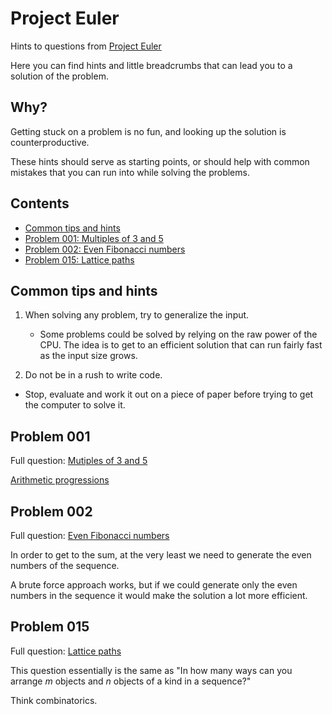 # Project Euler

Hints to questions from [Project Euler](https://projecteuler.net/)

Here you can find hints and little breadcrumbs that can lead you to a solution of the problem.

## Why?
Getting stuck on a problem is no fun, and looking up the solution is counterproductive.

These hints should serve as starting points, or should help with common mistakes that you can run into while solving the problems.

## Contents
* [Common tips and hints](#common-tips-and-hints)
* [Problem 001: Multiples of 3 and 5](#problem-001)
* [Problem 002: Even Fibonacci numbers](#problem-002)
* [Problem 015: Lattice paths](#problem-015)

## Common tips and hints
1. When solving any problem, try to generalize the input.
	* Some problems could be solved by relying on the raw power of the CPU. The idea is to get to an efficient solution that can run fairly fast as the input size grows.

2. Do not be in a rush to write code. 	
* Stop, evaluate and work it out on a piece of paper before trying to get the computer to solve it.

## Problem 001
Full question: [Mutiples of 3 and 5](https://projecteuler.net/problem=1)

[Arithmetic progressions](https://en.wikipedia.org/wiki/Arithmetic_progression)

## Problem 002
Full question: [Even Fibonacci numbers](https://projecteuler.net/problem=2)

In order to get to the sum, at the very least we need to generate the even numbers of the sequence.

A brute force approach works, but if we could generate only the even numbers in the sequence it would make the solution a lot more efficient.

## Problem 015
Full question: [Lattice paths](https://projecteuler.net/problem=15)

This question essentially is the same as "In how many ways can you arrange _m_ objects and _n_ objects of a kind in a sequence?"

Think combinatorics.
